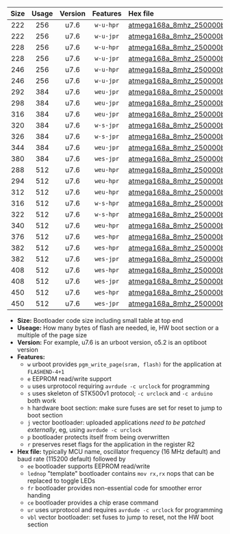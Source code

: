 |Size|Usage|Version|Features|Hex file|
|:-:|:-:|:-:|:-:|:--|
|222|256|u7.6|`w-u-hpr`|[atmega168a_8mhz_250000bps_ur.hex](https://raw.githubusercontent.com/stefanrueger/urboot/main/atmega168a_8mhz_250000bps_ur.hex)|
|222|256|u7.6|`w-u-jpr`|[atmega168a_8mhz_250000bps_ur_vbl.hex](https://raw.githubusercontent.com/stefanrueger/urboot/main/atmega168a_8mhz_250000bps_ur_vbl.hex)|
|228|256|u7.6|`w-u-hpr`|[atmega168a_8mhz_250000bps_lednop_ur.hex](https://raw.githubusercontent.com/stefanrueger/urboot/main/atmega168a_8mhz_250000bps_lednop_ur.hex)|
|228|256|u7.6|`w-u-jpr`|[atmega168a_8mhz_250000bps_lednop_ur_vbl.hex](https://raw.githubusercontent.com/stefanrueger/urboot/main/atmega168a_8mhz_250000bps_lednop_ur_vbl.hex)|
|246|256|u7.6|`w-u-hpr`|[atmega168a_8mhz_250000bps_lednop_fr_ur.hex](https://raw.githubusercontent.com/stefanrueger/urboot/main/atmega168a_8mhz_250000bps_lednop_fr_ur.hex)|
|246|256|u7.6|`w-u-jpr`|[atmega168a_8mhz_250000bps_lednop_fr_ur_vbl.hex](https://raw.githubusercontent.com/stefanrueger/urboot/main/atmega168a_8mhz_250000bps_lednop_fr_ur_vbl.hex)|
|292|384|u7.6|`weu-jpr`|[atmega168a_8mhz_250000bps_ee_ur_vbl.hex](https://raw.githubusercontent.com/stefanrueger/urboot/main/atmega168a_8mhz_250000bps_ee_ur_vbl.hex)|
|298|384|u7.6|`weu-jpr`|[atmega168a_8mhz_250000bps_ee_lednop_ur_vbl.hex](https://raw.githubusercontent.com/stefanrueger/urboot/main/atmega168a_8mhz_250000bps_ee_lednop_ur_vbl.hex)|
|316|384|u7.6|`weu-jpr`|[atmega168a_8mhz_250000bps_ee_lednop_fr_ur_vbl.hex](https://raw.githubusercontent.com/stefanrueger/urboot/main/atmega168a_8mhz_250000bps_ee_lednop_fr_ur_vbl.hex)|
|320|384|u7.6|`w-s-jpr`|[atmega168a_8mhz_250000bps_vbl.hex](https://raw.githubusercontent.com/stefanrueger/urboot/main/atmega168a_8mhz_250000bps_vbl.hex)|
|326|384|u7.6|`w-s-jpr`|[atmega168a_8mhz_250000bps_lednop_vbl.hex](https://raw.githubusercontent.com/stefanrueger/urboot/main/atmega168a_8mhz_250000bps_lednop_vbl.hex)|
|344|384|u7.6|`weu-jpr`|[atmega168a_8mhz_250000bps_ee_lednop_fr_ce_ur_vbl.hex](https://raw.githubusercontent.com/stefanrueger/urboot/main/atmega168a_8mhz_250000bps_ee_lednop_fr_ce_ur_vbl.hex)|
|380|384|u7.6|`wes-jpr`|[atmega168a_8mhz_250000bps_ee_vbl.hex](https://raw.githubusercontent.com/stefanrueger/urboot/main/atmega168a_8mhz_250000bps_ee_vbl.hex)|
|288|512|u7.6|`weu-hpr`|[atmega168a_8mhz_250000bps_ee_ur.hex](https://raw.githubusercontent.com/stefanrueger/urboot/main/atmega168a_8mhz_250000bps_ee_ur.hex)|
|294|512|u7.6|`weu-hpr`|[atmega168a_8mhz_250000bps_ee_lednop_ur.hex](https://raw.githubusercontent.com/stefanrueger/urboot/main/atmega168a_8mhz_250000bps_ee_lednop_ur.hex)|
|312|512|u7.6|`weu-hpr`|[atmega168a_8mhz_250000bps_ee_lednop_fr_ur.hex](https://raw.githubusercontent.com/stefanrueger/urboot/main/atmega168a_8mhz_250000bps_ee_lednop_fr_ur.hex)|
|316|512|u7.6|`w-s-hpr`|[atmega168a_8mhz_250000bps.hex](https://raw.githubusercontent.com/stefanrueger/urboot/main/atmega168a_8mhz_250000bps.hex)|
|322|512|u7.6|`w-s-hpr`|[atmega168a_8mhz_250000bps_lednop.hex](https://raw.githubusercontent.com/stefanrueger/urboot/main/atmega168a_8mhz_250000bps_lednop.hex)|
|340|512|u7.6|`weu-hpr`|[atmega168a_8mhz_250000bps_ee_lednop_fr_ce_ur.hex](https://raw.githubusercontent.com/stefanrueger/urboot/main/atmega168a_8mhz_250000bps_ee_lednop_fr_ce_ur.hex)|
|376|512|u7.6|`wes-hpr`|[atmega168a_8mhz_250000bps_ee.hex](https://raw.githubusercontent.com/stefanrueger/urboot/main/atmega168a_8mhz_250000bps_ee.hex)|
|382|512|u7.6|`wes-hpr`|[atmega168a_8mhz_250000bps_ee_lednop.hex](https://raw.githubusercontent.com/stefanrueger/urboot/main/atmega168a_8mhz_250000bps_ee_lednop.hex)|
|382|512|u7.6|`wes-jpr`|[atmega168a_8mhz_250000bps_ee_lednop_vbl.hex](https://raw.githubusercontent.com/stefanrueger/urboot/main/atmega168a_8mhz_250000bps_ee_lednop_vbl.hex)|
|408|512|u7.6|`wes-hpr`|[atmega168a_8mhz_250000bps_ee_lednop_fr.hex](https://raw.githubusercontent.com/stefanrueger/urboot/main/atmega168a_8mhz_250000bps_ee_lednop_fr.hex)|
|408|512|u7.6|`wes-jpr`|[atmega168a_8mhz_250000bps_ee_lednop_fr_vbl.hex](https://raw.githubusercontent.com/stefanrueger/urboot/main/atmega168a_8mhz_250000bps_ee_lednop_fr_vbl.hex)|
|450|512|u7.6|`wes-hpr`|[atmega168a_8mhz_250000bps_ee_lednop_fr_ce.hex](https://raw.githubusercontent.com/stefanrueger/urboot/main/atmega168a_8mhz_250000bps_ee_lednop_fr_ce.hex)|
|450|512|u7.6|`wes-jpr`|[atmega168a_8mhz_250000bps_ee_lednop_fr_ce_vbl.hex](https://raw.githubusercontent.com/stefanrueger/urboot/main/atmega168a_8mhz_250000bps_ee_lednop_fr_ce_vbl.hex)|

- **Size:** Bootloader code size including small table at top end
- **Useage:** How many bytes of flash are needed, ie, HW boot section or a multiple of the page size
- **Version:** For example, u7.6 is an urboot version, o5.2 is an optiboot version
- **Features:**
  + `w` urboot provides `pgm_write_page(sram, flash)` for the application at `FLASHEND-4+1`
  + `e` EEPROM read/write support
  + `u` uses urprotocol requiring `avrdude -c urclock` for programming
  + `s` uses skeleton of STK500v1 protocol; `-c urclock` and `-c arduino` both work
  + `h` hardware boot section: make sure fuses are set for reset to jump to boot section
  + `j` vector bootloader: uploaded applications *need to be patched externally*, eg, using `avrdude -c urclock`
  + `p` bootloader protects itself from being overwritten
  + `r` preserves reset flags for the application in the register R2
- **Hex file:** typically MCU name, oscillator frequency (16 MHz default) and baud rate (115200 default) followed by
  + `ee` bootloader supports EEPROM read/write
  + `lednop` "template" bootloader contains `mov rx,rx` nops that can be replaced to toggle LEDs
  + `fr` bootloader provides non-essential code for smoother error handing
  + `ce` bootloader provides a chip erase command
  + `ur` uses urprotocol and requires `avrdude -c urclock` for programming
  + `vbl` vector bootloader: set fuses to jump to reset, not the HW boot section
